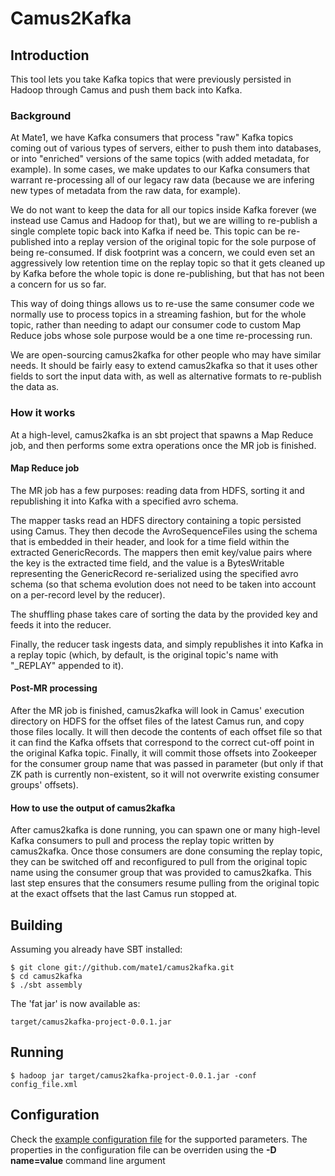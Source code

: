# Camus2Kafka

## Introduction

This tool lets you take Kafka topics that were previously persisted in Hadoop through Camus and push them back into Kafka.

### Background

At Mate1, we have Kafka consumers that process "raw" Kafka topics coming out of various types of servers, either to push them into databases, or into "enriched" versions of the same topics (with added metadata, for example). In some cases, we make updates to our Kafka consumers that warrant re-processing all of our legacy raw data (because we are infering new types of metadata from the raw data, for example).

We do not want to keep the data for all our topics inside Kafka forever (we instead use Camus and Hadoop for that), but we are willing to re-publish a single complete topic back into Kafka if need be. This topic can be re-published into a replay version of the original topic for the sole purpose of being re-consumed. If disk footprint was a concern, we could even set an aggressively low retention time on the replay topic so that it gets cleaned up by Kafka before the whole topic is done re-publishing, but that has not been a concern for us so far.

This way of doing things allows us to re-use the same consumer code we normally use to process topics in a streaming fashion, but for the whole topic, rather than needing to adapt our consumer code to custom Map Reduce jobs whose sole purpose would be a one time re-processing run.

We are open-sourcing camus2kafka for other people who may have similar needs. It should be fairly easy to extend camus2kafka so that it uses other fields to sort the input data with, as well as alternative formats to re-publish the data as.

### How it works

At a high-level, camus2kafka is an sbt project that spawns a Map Reduce job, and then performs some extra operations once the MR job is finished.

#### Map Reduce job

The MR job has a few purposes: reading data from HDFS, sorting it and republishing it into Kafka with a specified avro schema.

The mapper tasks read an HDFS directory containing a topic persisted using Camus. They then decode the AvroSequenceFiles using the schema that is embedded in their header, and look for a time field within the extracted GenericRecords. The mappers then emit key/value pairs where the key is the extracted time field, and the value is a BytesWritable representing the GenericRecord re-serialized using the specified avro schema (so that schema evolution does not need to be taken into account on a per-record level by the reducer).

The shuffling phase takes care of sorting the data by the provided key and feeds it into the reducer.

Finally, the reducer task ingests data, and simply republishes it into Kafka in a replay topic (which, by default, is the original topic's name with "_REPLAY" appended to it).

#### Post-MR processing

After the MR job is finished, camus2kafka will look in Camus' execution directory on HDFS for the offset files of the latest Camus run, and copy those files locally. It will then decode the contents of each offset file so that it can find the Kafka offsets that correspond to the correct cut-off point in the original Kafka topic. Finally, it will commit those offsets into Zookeeper for the consumer group name that was passed in parameter (but only if that ZK path is currently non-existent, so it will not overwrite existing consumer groups' offsets).

#### How to use the output of camus2kafka

After camus2kafka is done running, you can spawn one or many high-level Kafka consumers to pull and process the replay topic written by camus2kafka. Once those consumers are done consuming the replay topic, they can be switched off and reconfigured to pull from the original topic name using the consumer group that was provided to camus2kafka. This last step ensures that the consumers resume pulling from the original topic at the exact offsets that the last Camus run stopped at.

## Building

Assuming you already have SBT installed:

    $ git clone git://github.com/mate1/camus2kafka.git
    $ cd camus2kafka
    $ ./sbt assembly

The 'fat jar' is now available as:

    target/camus2kafka-project-0.0.1.jar

## Running

    $ hadoop jar target/camus2kafka-project-0.0.1.jar -conf config_file.xml

## Configuration

Check the [example configuration file](http://github.com/mate1/camus2kafka/blob/master/example_conf.xml) for the supported parameters. The properties in the configuration file can be overriden using the **-D name=value** command line argument
